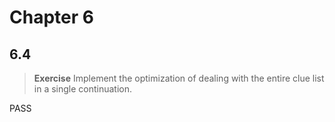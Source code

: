 # Chapter 6

## 6.4

> **Exercise** Implement the optimization of dealing with the entire clue list in a single continuation.

PASS
